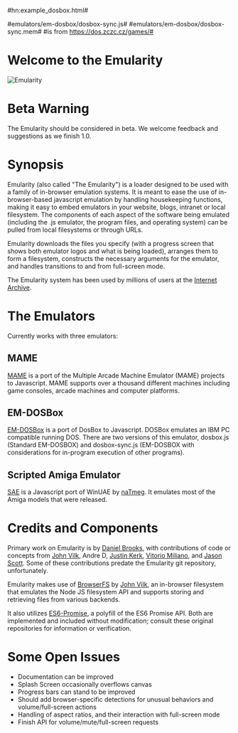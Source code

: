 #hn:example_dosbox.html#

#emulators/em-dosbox/dosbox-sync.js#
#emulators/em-dosbox/dosbox-sync.mem#
#is from https://dos.zczc.cz/games/#



# Welcome to the Emularity #
![Emularity](https://raw.githubusercontent.com/db48x/emularity/master/logo/emularity_light.png)

# Beta Warning #

The Emularity should be considered in beta. We welcome feedback and suggestions as we finish 1.0.

# Synopsis #

Emularity (also called "The Emularity") is a loader designed to be used with a family of in-browser emulation systems. It is meant to ease the use of in-browser-based javascript emulation by handling housekeeping functions, making it easy to embed emulators in your website, blogs, intranet or local filesystem. The components of each aspect of the software being emulated (including the .js emulator, the program files, and operating system) can be pulled from local filesystems or through URLs.

Emularity downloads the files you specify (with a progress screen that shows both emulator logos and what is being loaded), arranges them to form a filesystem, constructs the necessary arguments for the emulator, and handles transitions to and from full-screen mode.

The Emularity system has been used by millions of users at the [Internet Archive](https://archive.org).

# The Emulators #

Currently works with three emulators:

## MAME ##

[MAME](https://github.com/mamedev/mame) is a port of the Multiple Arcade Machine Emulator (MAME) projects to Javascript. MAME supports over a thousand different machines including game consoles, arcade machines and computer platforms.

## EM-DOSBox ##

[EM-DOSBox](https://github.com/dreamlayers/em-dosbox/) is a port of DosBox to Javascript. DOSBox emulates an IBM PC compatible running DOS. There are two versions of this emulator, dosbox.js (Standard EM-DOSBOX) and dosbox-sync.js (EM-DOSBOX with considerations for in-program execution of other programs).

## Scripted Amiga Emulator ##

[SAE](https://github.com/naTmeg/ScriptedAmigaEmulator) is a Javascript port of WinUAE by [naTmeg](https://github.com/naTmeg). It emulates most of the Amiga models that were released.

# Credits and Components #

Primary work on Emularity is by [Daniel Brooks](https://github.com/db48x), with contributions of code or concepts from [John Vilk](https://github.com/jvilk), Andre D, [Justin Kerk](https://github.com/DopefishJustin), [Vitorio Miliano](https://github.com/vitorio), and [Jason Scott](https://github.com/textfiles). Some of these contributions predate the Emularity git repository, unfortunately.

Emularity makes use of [BrowserFS](https://github.com/jvilk/BrowserFS) by [John Vilk](https://github.com/jvilk), an in-browser filesystem that emulates the Node JS filesystem API and supports storing and retrieving files from various backends.

It also utilizes [ES6-Promise](https://github.com/jakearchibald/es6-promise), a polyfill of the ES6 Promise API. Both are implemented and included without modification; consult these original repositories for information or verification.

# Some Open Issues #

* Documentation can be improved
* Splash Screen occasionally overflows canvas
* Progress bars can stand to be improved
* Should add browser-specific detections for unusual behaviors and volume/full-screen actions
* Handling of aspect ratios, and their interaction with full-screen mode
* Finish API for volume/mute/full-screen requests

